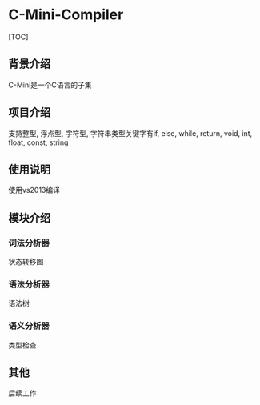 # C-Mini-Compiler 
[TOC]

<a name = "背景介绍"></a>
## 背景介绍
C-Mini是一个C语言的子集

<a name = "项目介绍"></a>
## 项目介绍
支持整型, 浮点型, 字符型, 字符串类型关键字有if, else, while, return, void, int, float, const, string

<a name = "使用说明"></a>
## 使用说明
使用vs2013编译

<a name = "模块介绍"></a>
## 模块介绍

<a name = "词法分析器"></a>
### 词法分析器
状态转移图

<a name = "语法分析器"></a>
### 语法分析器
语法树

<a nanme = "语义分析器"></a>
### 语义分析器
类型检查

<a name = "其他"></a>
## 其他
后续工作
